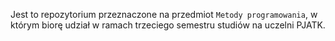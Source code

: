 Jest to repozytorium przeznaczone na przedmiot `Metody programowania`, w którym biorę udział w ramach trzeciego semestru studiów na uczelni PJATK.
